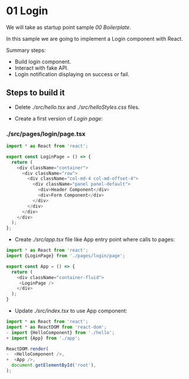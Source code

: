 # 01 Login

We will take as startup point sample _00 Boilerplate_.

In this sample we are going to implement a Login component with React.

Summary steps:

- Build login component.
- Interact with fake API.
- Login notification displaying on success or fail.

## Steps to build it

- Delete _./src/hello.tsx_ and _./src/helloStyles.css_ files.

- Create a first version of _Login page_:

### ./src/pages/login/page.tsx

```javascript
import * as React from 'react';

export const LoginPage = () => {
  return (
    <div className="container">
      <div className="row">
        <div className="col-md-4 col-md-offset-4">
          <div className="panel panel-default">
            <div>Header Component</div>
            <div>Form Component</div>
          </div>
        </div>
      </div>
    </div>
  );
};

```
- Create _./src/app.tsx_ file like App entry point where calls to pages:

```javascript
import * as React from 'react';
import {LoginPage} from './pages/login/page';

export const App = () => {
  return (
    <div className="container-fluid">
     <LoginPage />
    </div>
  );
}

```

- Update _./src/index.tsx_ to use App component:

```javascript
import * as React from 'react';
import * as ReactDOM from 'react-dom';
- import {HelloComponent} from './hello';
+ import {App} from './app';

ReactDOM.render(
-  <HelloComponent />,
+  <App />,
  document.getElementById('root'),
);

```
